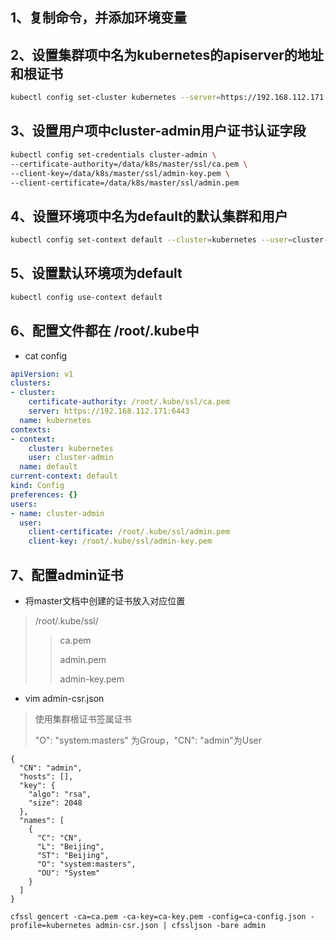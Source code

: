 ## 1、复制命令，并添加环境变量

## 2、设置集群项中名为kubernetes的apiserver的地址和根证书

```bash
kubectl config set-cluster kubernetes --server=https://192.168.112.171:6443 --certificate-authority=ca.pem
```

## 3、设置用户项中cluster-admin用户证书认证字段

```bash
kubectl config set-credentials cluster-admin \
--certificate-authority=/data/k8s/master/ssl/ca.pem \
--client-key=/data/k8s/master/ssl/admin-key.pem \
--client-certificate=/data/k8s/master/ssl/admin.pem
```

## 4、设置环境项中名为default的默认集群和用户

```bash
kubectl config set-context default --cluster=kubernetes --user=cluster-admin
```

## 5、设置默认环境项为default

```bash
kubectl config use-context default
```

## 6、配置文件都在 /root/.kube中

* cat config 
```yaml
apiVersion: v1
clusters:
- cluster:
    certificate-authority: /root/.kube/ssl/ca.pem
    server: https://192.168.112.171:6443
  name: kubernetes
contexts:
- context:
    cluster: kubernetes
    user: cluster-admin
  name: default
current-context: default
kind: Config
preferences: {}
users:
- name: cluster-admin
  user:
    client-certificate: /root/.kube/ssl/admin.pem
    client-key: /root/.kube/ssl/admin-key.pem
```

## 7、配置admin证书
* 将master文档中创建的证书放入对应位置
>/root/.kube/ssl/
>>ca.pem
>>
>>admin.pem
>>
>>admin-key.pem

* vim admin-csr.json
>使用集群根证书签属证书
>
>"O": "system:masters" 为Group，"CN": "admin"为User
```
{
  "CN": "admin",
  "hosts": [],
  "key": {
    "algo": "rsa",
    "size": 2048
  },
  "names": [
    {
      "C": "CN",
      "L": "Beijing",
      "ST": "Beijing",
      "O": "system:masters",
      "OU": "System"
    }
  ]
}
```

```
cfssl gencert -ca=ca.pem -ca-key=ca-key.pem -config=ca-config.json -profile=kubernetes admin-csr.json | cfssljson -bare admin
```




